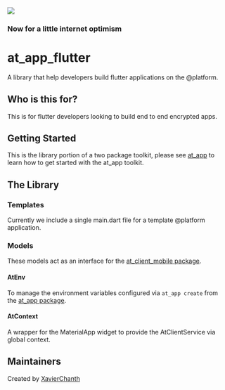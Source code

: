 <img src="https://atsign.dev/assets/img/@dev.png?sanitize=true">

### Now for a little internet optimism

# at_app_flutter

A library that help developers build flutter applications on the @platform.

## Who is this for?

This is for flutter developers looking to build end to end encrypted apps.

## Getting Started

This is the library portion of a two package toolkit, please see [at_app](https://pub.dev/packages/at_app) to learn how to get started with the at_app toolkit.

## The Library

### Templates

Currently we include a single main.dart file for a template @platform application.

### Models

These models act as an interface for the [at_client_mobile package](https://pub.dev/packages/at_client_mobile).

#### AtEnv

To manage the environment variables configured via `at_app create` from the [at_app package](https://pub.dev/packages/at_app).

#### AtContext

A wrapper for the MaterialApp widget to provide the AtClientService via global context.

## Maintainers

Created by [XavierChanth](https://github.com/xavierchanth)
